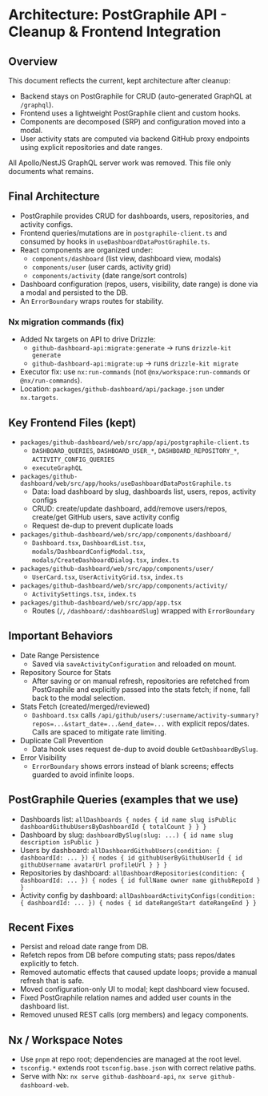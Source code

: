 # Architecture: PostGraphile API - Cleanup & Frontend Integration

## Overview
This document reflects the current, kept architecture after cleanup:
- Backend stays on PostGraphile for CRUD (auto-generated GraphQL at `/graphql`).
- Frontend uses a lightweight PostGraphile client and custom hooks.
- Components are decomposed (SRP) and configuration moved into a modal.
- User activity stats are computed via backend GitHub proxy endpoints using explicit repositories and date ranges.

All Apollo/NestJS GraphQL server work was removed. This file only documents what remains.

## Final Architecture
- PostGraphile provides CRUD for dashboards, users, repositories, and activity configs.
- Frontend queries/mutations are in `postgraphile-client.ts` and consumed by hooks in `useDashboardDataPostGraphile.ts`.
- React components are organized under:
  - `components/dashboard` (list view, dashboard view, modals)
  - `components/user` (user cards, activity grid)
  - `components/activity` (date range/sort controls)
- Dashboard configuration (repos, users, visibility, date range) is done via a modal and persisted to the DB.
- An `ErrorBoundary` wraps routes for stability.

### Nx migration commands (fix)
- Added Nx targets on API to drive Drizzle:
  - `github-dashboard-api:migrate:generate` → runs `drizzle-kit generate`
  - `github-dashboard-api:migrate:up` → runs `drizzle-kit migrate`
- Executor fix: use `nx:run-commands` (not `@nx/workspace:run-commands` or `@nx/run-commands`).
- Location: `packages/github-dashboard/api/package.json` under `nx.targets`.

## Key Frontend Files (kept)
- `packages/github-dashboard/web/src/app/api/postgraphile-client.ts`
  - `DASHBOARD_QUERIES`, `DASHBOARD_USER_*`, `DASHBOARD_REPOSITORY_*`, `ACTIVITY_CONFIG_QUERIES`
  - `executeGraphQL`
- `packages/github-dashboard/web/src/app/hooks/useDashboardDataPostGraphile.ts`
  - Data: load dashboard by slug, dashboards list, users, repos, activity configs
  - CRUD: create/update dashboard, add/remove users/repos, create/get GitHub users, save activity config
  - Request de-dup to prevent duplicate loads
- `packages/github-dashboard/web/src/app/components/dashboard/`
  - `Dashboard.tsx`, `DashboardList.tsx`, `modals/DashboardConfigModal.tsx`, `modals/CreateDashboardDialog.tsx`, `index.ts`
- `packages/github-dashboard/web/src/app/components/user/`
  - `UserCard.tsx`, `UserActivityGrid.tsx`, `index.ts`
- `packages/github-dashboard/web/src/app/components/activity/`
  - `ActivitySettings.tsx`, `index.ts`
- `packages/github-dashboard/web/src/app/app.tsx`
  - Routes (`/`, `/dashboard/:dashboardSlug`) wrapped with `ErrorBoundary`

## Important Behaviors
- Date Range Persistence
  - Saved via `saveActivityConfiguration` and reloaded on mount.
- Repository Source for Stats
  - After saving or on manual refresh, repositories are refetched from PostGraphile and explicitly passed into the stats fetch; if none, fall back to the modal selection.
- Stats Fetch (created/merged/reviewed)
  - `Dashboard.tsx` calls `/api/github/users/:username/activity-summary?repos=...&start_date=...&end_date=...` with explicit repos/dates. Calls are spaced to mitigate rate limiting.
- Duplicate Call Prevention
  - Data hook uses request de-dup to avoid double `GetDashboardBySlug`.
- Error Visibility
  - `ErrorBoundary` shows errors instead of blank screens; effects guarded to avoid infinite loops.

## PostGraphile Queries (examples that we use)
- Dashboards list: `allDashboards { nodes { id name slug isPublic dashboardGithubUsersByDashboardId { totalCount } } }`
- Dashboard by slug: `dashboardBySlug(slug: ...) { id name slug description isPublic }`
- Users by dashboard: `allDashboardGithubUsers(condition: { dashboardId: ... }) { nodes { id githubUserByGithubUserId { id githubUsername avatarUrl profileUrl } } }`
- Repositories by dashboard: `allDashboardRepositories(condition: { dashboardId: ... }) { nodes { id fullName owner name githubRepoId } }`
- Activity config by dashboard: `allDashboardActivityConfigs(condition: { dashboardId: ... }) { nodes { id dateRangeStart dateRangeEnd } }`

## Recent Fixes
- Persist and reload date range from DB.
- Refetch repos from DB before computing stats; pass repos/dates explicitly to fetch.
- Removed automatic effects that caused update loops; provide a manual refresh that is safe.
- Moved configuration-only UI to modal; kept dashboard view focused.
- Fixed PostGraphile relation names and added user counts in the dashboard list.
- Removed unused REST calls (org members) and legacy components.

## Nx / Workspace Notes
- Use `pnpm` at repo root; dependencies are managed at the root level.
- `tsconfig.*` extends root `tsconfig.base.json` with correct relative paths.
- Serve with Nx: `nx serve github-dashboard-api`, `nx serve github-dashboard-web`.
